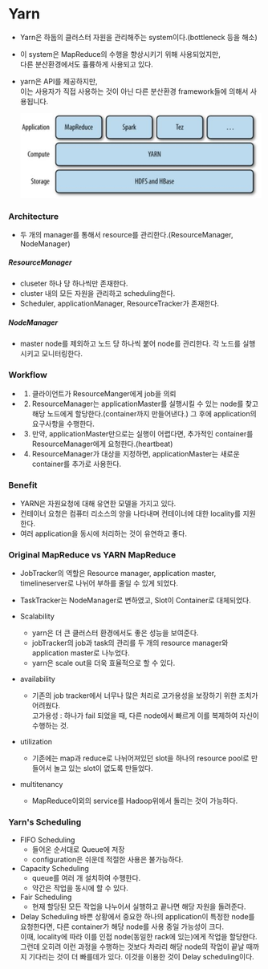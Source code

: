 # Yarn
- Yarn은 하둡의 클러스터 자원을 관리해주는 system이다.(bottleneck 등을 해소)
- 이 system은 MapReduce의 수행을 향상시키기 위해 사용되었지만,<br>
다른 분산환경에서도 휼륭하게 사용되고 있다.
- yarn은 API를 제공하지만,<br>
이는 사용자가 직접 사용하는 것이 아닌 다른 분산환경 framework들에 의해서 사용됩니다.

  <img src="./img/yarn_architecture.PNG" width="500px">

### Architecture
- 두 개의 manager를 통해서 resource를 관리한다.(ResourceManager, NodeManager)
##### ResourceManager
- cluseter 하나 당 하나씩만 존재한다.
- cluster 내의 모든 자원을 관리하고 scheduling한다.
- Scheduler, applicationManager, ResourceTracker가 존재한다.

##### NodeManager
- master node를 제외하고 노드 당 하나씩 붙어 node를 관리한다. 각 노드를 실행시키고 모니터링한다.

### Workflow
- 1. 클라이언트가 ResourceManger에게 job을 의뢰
- 2. ResourceManager는 applicationMaster를 실행시킬 수 있는 node를 찾고 해당 노드에게 할당한다.(container까지 만들어낸다.) 그 후에 application의 요구사항을 수행한다.
- 3. 만약, applicationMaster만으로는 실행이 어렵다면, 추가적인 container를 ResourceManager에게 요청한다.(heartbeat)
- 4. ResourceManager가 대상을 지정하면, applicationMaster는 새로운 container를 추가로 사용한다.

### Benefit
- YARN은 자원요청에 대해 유연한 모델을 가지고 있다.
- 컨테이너 요청은 컴퓨터 리소스의 양을 나타내며 컨테이너에 대한 locality를 지원한다.
- 여러 application을 동시에 처리하는 것이 유연하고 좋다.


### Original MapReduce vs YARN MapReduce
- JobTracker의 역할은 Resource manager, application master, timelineserver로 나뉘어 부하를 줄일 수 있게 되었다.
- TaskTracker는 NodeManager로 변하였고, Slot이 Container로 대체되었다.

- Scalability
  - yarn은 더 큰 클러스터 환경에서도 좋은 성능을 보여준다.
  - jobTracker의 job과 task의 관리를 두 개의 resource manager와 application master로 나누었다.
  - yarn은 scale out을 더욱 효율적으로 할 수 있다.
- availability
  - 기존의 job tracker에서 너무나 많은 처리로 고가용성을 보장하기 위한 조치가 어려웠다. <br>
  고가용성 : 하나가 fail 되었을 때, 다른 node에서 빠르게 이를 복제하여 자신이 수행하는 것.
- utilization
  - 기존에는 map과 reduce로 나뉘어져있던 slot을 하나의 resource pool로 만들어서 놀고 있는 slot이 없도록 만들었다.
- multitenancy
  - MapReduce이외의 service를 Hadoop위에서 돌리는 것이 가능하다.

### Yarn's Scheduling
- FIFO Scheduling
  - 들어온 순서대로 Queue에 저장
  - configuration은 쉬운데 적절한 사용은 불가능하다.
- Capacity Scheduling
  - queue를 여러 개 설치하여 수행한다.
  - 약간은 작업을 동시에 할 수 있다.
- Fair Scheduling
  - 현재 할당된 모든 작업을 나누어서 실행하고 끝나면 해당 자원을 돌려준다.
- Delay Scheduling
바쁜 상황에서 중요한 하나의 application이 특정한 node를 요청한다면, 다른 container가 해당 node를 사용 중일 가능성이 크다.<br>
이때, locality에 따라 이를 인접 node(동일한 rack에 있는)에게 작업을 할당한다.<br>
그런데 오히려 이런 과정을 수행하는 것보다 차라리 해당 node의 작업이 끝날 때까지 기다리는 것이 더 빠를데가 있다. 이것을 이용한 것이 Delay scheduling이다.
